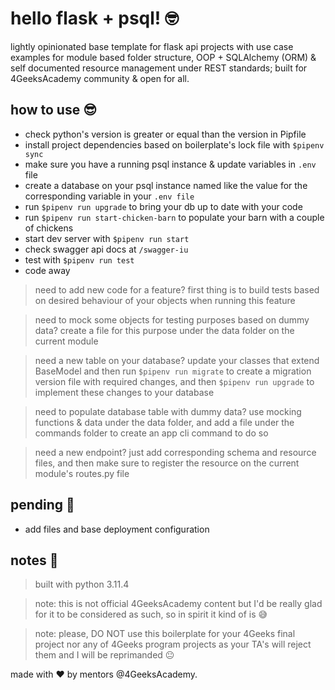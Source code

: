 # hello flask + psql! 🤓
lightly opinionated base template for flask api projects with use case examples for module based folder structure, OOP + SQLAlchemy (ORM) & self documented resource management under REST standards; built for 4GeeksAcademy community & open for all.

## how to use 😎
- check python's version is greater or equal than the version in Pipfile
- install project dependencies based on boilerplate's lock file with `$pipenv sync`
- make sure you have a running psql instance & update variables in `.env` file
- create a database on your psql instance named like the value for the corresponding variable in your `.env file`
- run `$pipenv run upgrade` to bring your db up to date with your code
- run `$pipenv run start-chicken-barn` to populate your barn with a couple of chickens
- start dev server with `$pipenv run start`
- check swagger api docs at `/swagger-iu`
- test with `$pipenv run test`
- code away

> need to add new code for a feature? first thing is to build tests based on desired behaviour of your objects when running this feature

> need to mock some objects for testing purposes based on dummy data? create a file for this purpose under the data folder on the current module

> need a new table on your database? update your classes that extend BaseModel and then run `$pipenv run migrate` to create a migration version file with required changes, and then `$pipenv run upgrade` to implement these changes to your database

> need to populate database table with dummy data? use mocking functions & data under the data folder, and add a file under the commands folder to create an app cli command to do so

> need a new endpoint? just add corresponding schema and resource files, and then make sure to register the resource on the current module's routes.py file

## pending 🤪
- add files and base deployment configuration

## notes 📝
> built with python 3.11.4

> note: this is not official 4GeeksAcademy content but I'd be really glad for it to be considered as such, so in spirit it kind of is 😅

> note: please, DO NOT use this boilerplate for your 4Geeks final project nor any of 4Geeks program projects as your TA's will reject them and I will be reprimanded 😐

made with ♥ by mentors @4GeeksAcademy.
